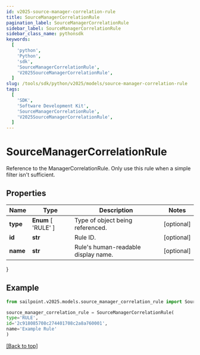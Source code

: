 ```yaml
---
id: v2025-source-manager-correlation-rule
title: SourceManagerCorrelationRule
pagination_label: SourceManagerCorrelationRule
sidebar_label: SourceManagerCorrelationRule
sidebar_class_name: pythonsdk
keywords:
  [
    'python',
    'Python',
    'sdk',
    'SourceManagerCorrelationRule',
    'V2025SourceManagerCorrelationRule',
  ]
slug: /tools/sdk/python/v2025/models/source-manager-correlation-rule
tags:
  [
    'SDK',
    'Software Development Kit',
    'SourceManagerCorrelationRule',
    'V2025SourceManagerCorrelationRule',
  ]
---
```


# SourceManagerCorrelationRule

Reference to the ManagerCorrelationRule. Only use this rule when a simple filter isn't sufficient.

## Properties

| Name | Type | Description | Notes |
| --- | --- | --- | --- |
| **type** | **Enum** [ 'RULE' ] | Type of object being referenced. | [optional] |
| **id** | **str** | Rule ID. | [optional] |
| **name** | **str** | Rule's human-readable display name. | [optional] |

}

## Example

```python
from sailpoint.v2025.models.source_manager_correlation_rule import SourceManagerCorrelationRule

source_manager_correlation_rule = SourceManagerCorrelationRule(
type='RULE',
id='2c918085708c274401708c2a8a760001',
name='Example Rule'
)

```

[[Back to top]](#)
